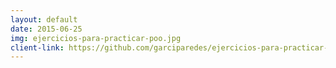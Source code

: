 ```yaml
---
layout: default
date: 2015-06-25
img: ejercicios-para-practicar-poo.jpg
client-link: https://github.com/garciparedes/ejercicios-para-practicar-poo
---
```

